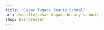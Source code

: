 ```yaml
---
title: "Cesar Tugade Beauty School"
url: /seattle/cesar-tugade-beauty-school/
shop: hairdresser
---
```


